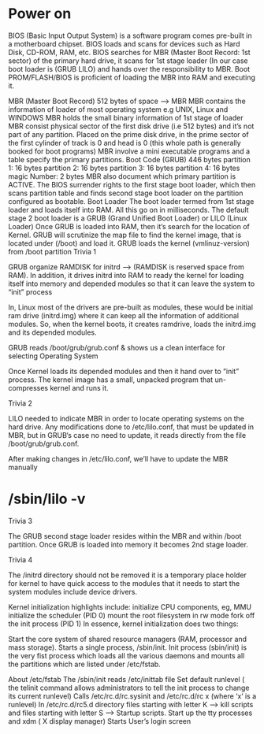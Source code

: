 # Power on
BIOS (Basic Input Output System) is a software program comes pre-built in a motherboard chipset.
BIOS loads and scans for devices such as Hard Disk, CD-ROM, RAM, etc.
BIOS searches for MBR (Master Boot Record: 1st sector) of the primary hard drive, it scans for 1st stage loader (In our case boot loader is (GRUB LILO) and hands over the responsibility to MBR.
Boot PROM/FLASH/BIOS is proficient of loading the MBR into RAM and executing it.


MBR (Master Boot Record)
512 bytes of space –> MBR
MBR contains the information of loader of most operating system e.g UNIX, Linux and WINDOWS
MBR holds the small binary information of 1st stage of loader
MBR consist physical sector of the first disk drive (i.e 512 bytes) and it’s not part of any partition.
Placed on the prime disk drive, in the prime sector of the first cylinder of track is 0 and head is 0 (this whole path is generally booked for boot programs)
MBR involve a mini executable programs and a table specify the primary partitions.
Boot Code (GRUB) 446 bytes
partition 1: 16 bytes
partition 2: 16 bytes
partition 3: 16 bytes
partition 4: 16 bytes
magic Number: 2 bytes
MBR also document which primary partition is ACTIVE.
The BIOS surrender rights to the first stage boot loader, which then scans partition table and finds second stage boot loader on the partition configured as bootable.
Boot Loader
The boot loader termed from 1st stage loader and loads itself into RAM. All this go on in milliseconds.
The default stage 2 boot loader is a GRUB (Grand Unified Boot Loader) or LILO (Linux Loader)
Once GRUB is loaded into RAM, then it’s search for the location of Kernel.
GRUB will scrutinize the map file to find the kernel image, that is located under (/boot) and load it.
GRUB loads the kernel (vmlinuz-version) from /boot partition
Trivia 1

GRUB organize RAMDISK for initrd —> (RAMDISK is reserved space from RAM). In addition, it drives initrd into RAM to ready the kernel for loading itself into memory and depended modules so that it can leave the system to “init” process

In, Linux most of the drivers are pre-built as modules, these would be initial ram drive (initrd.img) where it can keep all the information of additional modules. So, when the kernel boots, it creates ramdrive, loads the initrd.img and its depended modules.

GRUB reads /boot/grub/grub.conf & shows us a clean interface for selecting Operating System

Once Kernel loads its depended modules and then it hand over to “init” process. The kernel image has a small, unpacked program that un-compresses kernel and runs it.

Trivia 2

LILO needed to indicate MBR in order to locate operating systems on the hard drive. Any modifications done to /etc/lilo.conf, that must be updated in MBR, but in GRUB‘s case no need to update, it reads directly from the file /boot/grub/grub.conf.

After making changes in /etc/lilo.conf, we’ll have to update the MBR manually

# /sbin/lilo -v
Trivia 3

The GRUB second stage loader resides within the MBR and within /boot partition. Once GRUB is loaded into memory it becomes 2nd stage loader.

Trivia 4

The /initrd directory should not be removed it is a temporary place holder for kernel to have quick access to the modules that it needs to start the system modules include device drivers.

Kernel initialization highlights include:
initialize CPU components, eg, MMU
initialize the scheduler (PID 0)
mount the root filesystem in rw mode
fork off the init process (PID 1)
In essence, kernel initialization does two things:

Start the core system of shared resource managers (RAM, processor and mass storage).
Starts a single process, /sbin/init.
Init process (sbin/init) is the very fist process which loads all the various daemons and mounts all the partitions which are listed under /etc/fstab.

About /etc/fstab
The /sbin/init reads /etc/inittab file
Set default runlevel ( the telinit command allows administrators to tell the init process to change its current runlevel)
Calls /etc/rc.d/rc.sysinit and /etc/rc.d/rc x (where ‘x‘ is a runlevel)
In /etc/rc.d/rc5.d directory files starting with letter K –> kill scripts and files starting with letter S –> Startup scripts.
Start up the tty processes and xdm ( X display manager)
Starts User’s login screen
